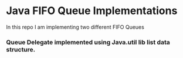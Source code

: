 <h1>Java FIFO Queue Implementations</h1>

In this repo I am implementing two different FIFO Queues

<h3>Queue Delegate implemented using Java.util lib list data structure.</h3>
